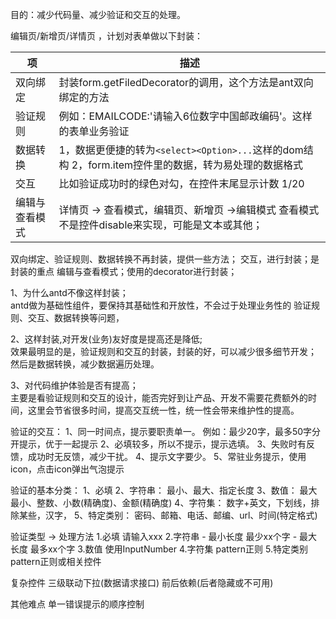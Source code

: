 目的：减少代码量、减少验证和交互的处理。

编辑页/新增页/详情页 ，计划对表单做以下封装：

| 项 | 描述 |
| - | - |
| 双向绑定 | 封装form.getFiledDecorator的调用，这个方法是ant双向绑定的方法 |
| 验证规则 | 例如：EMAILCODE:'请输入6位数字中国邮政编码'。这样的表单业务验证|
| 数据转换 | 1，数据更便捷的转为`<select><Option>...`这样的dom结构 2，form.item控件里的数据，转为易处理的数据格式 |
| 交互 | 比如验证成功时的绿色对勾，在控件末尾显示计数 1/20 |
| 编辑与查看模式 | 详情页 -> 查看模式，编辑页、新增页 ->编辑模式 查看模式不是控件disable来实现，可能是文本或其他；|

双向绑定、验证规则、数据转换不再封装，提供一些方法；
交互，进行封装；是封装的重点
编辑与查看模式；使用的decorator进行封装；

1、为什么antd不像这样封装；  
   antd做为基础性组件，要保持其基础性和开放性，不会过于处理业务性的 验证规则、交互、数据转换等问题，
   
2、这样封装,对开发(业务)友好度是提高还是降低;  
   效果最明显的是，验证规则和交互的封装，封装的好，可以减少很多细节开发；
   然后是数据转换，减少数据遍历处理。
     
3、对代码维护体验是否有提高；  
  主要是看验证规则和交互的设计，能否完好到让产品、开发不需要花费额外的时间，这里会节省很多时间，提高交互统一性，统一性会带来维护性的提高。
     
验证的交互：
  1、同一时间点，提示要职责单一。  例如：最少20字，最多50字分开提示，优于一起提示
  2、必填较多，所以不提示，提示选填。
  3、失败时有反馈，成功时无反馈，减少干扰。
  4、提示文字要少。
  5、常驻业务提示，使用icon，点击icon弹出气泡提示

验证的基本分类：
  1、必填
  2、字符串：   最小、最大、指定长度
  3、数值：     最大最小、整数、小数(精确度)、金额(精确度)
  4、字符集：   数字+英文，下划线，排除某些，汉字，
  5、特定类别： 密码、邮箱、电话、邮编、url、时间(特定格式)

验证类型         ->    处理方法
  1.必填             请输入xxx
  2.字符串
      - 最小长度     最少xx个字
      - 最大长度     最多xx个字
  3.数值             使用InputNumber
  4.字符集           pattern正则
  5.特定类别         pattern正则或相关控件
  
复杂控件
  三级联动下拉(数据请求接口)
  前后依赖(后者隐藏或不可用)
  
其他难点
  单一错误提示的顺序控制
  